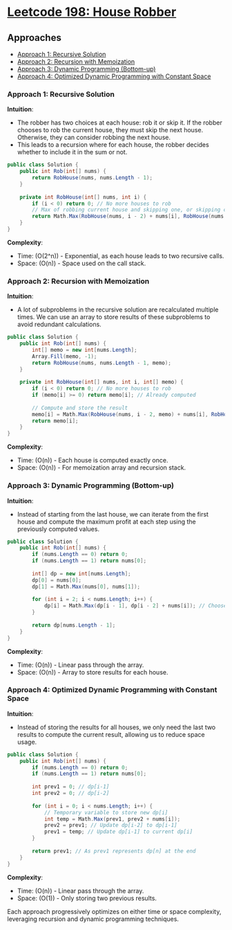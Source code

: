 # [Leetcode 198: House Robber](https://leetcode.com/problems/house-robber/)

## Approaches
- [Approach 1: Recursive Solution](#approach-1-recursive-solution)
- [Approach 2: Recursion with Memoization](#approach-2-recursion-with-memoization)
- [Approach 3: Dynamic Programming (Bottom-up)](#approach-3-dynamic-programming-bottom-up)
- [Approach 4: Optimized Dynamic Programming with Constant Space](#approach-4-optimized-dynamic-programming-with-constant-space)

### Approach 1: Recursive Solution

**Intuition**:
- The robber has two choices at each house: rob it or skip it. If the robber chooses to rob the current house, they must skip the next house. Otherwise, they can consider robbing the next house.
- This leads to a recursion where for each house, the robber decides whether to include it in the sum or not.

```csharp
public class Solution {
    public int Rob(int[] nums) {
        return RobHouse(nums, nums.Length - 1);
    }
    
    private int RobHouse(int[] nums, int i) {
        if (i < 0) return 0; // No more houses to rob
        // Max of robbing current house and skipping one, or skipping current house
        return Math.Max(RobHouse(nums, i - 2) + nums[i], RobHouse(nums, i - 1));
    }
}
```

**Complexity**:
- Time: \(O(2^n)\) - Exponential, as each house leads to two recursive calls.
- Space: \(O(n)\) - Space used on the call stack.

### Approach 2: Recursion with Memoization

**Intuition**:
- A lot of subproblems in the recursive solution are recalculated multiple times. We can use an array to store results of these subproblems to avoid redundant calculations.

```csharp
public class Solution {
    public int Rob(int[] nums) {
        int[] memo = new int[nums.Length];
        Array.Fill(memo, -1);
        return RobHouse(nums, nums.Length - 1, memo);
    }
    
    private int RobHouse(int[] nums, int i, int[] memo) {
        if (i < 0) return 0; // No more houses to rob
        if (memo[i] >= 0) return memo[i]; // Already computed
        
        // Compute and store the result
        memo[i] = Math.Max(RobHouse(nums, i - 2, memo) + nums[i], RobHouse(nums, i - 1, memo));
        return memo[i];
    }
}
```

**Complexity**:
- Time: \(O(n)\) - Each house is computed exactly once.
- Space: \(O(n)\) - For memoization array and recursion stack.

### Approach 3: Dynamic Programming (Bottom-up)

**Intuition**:
- Instead of starting from the last house, we can iterate from the first house and compute the maximum profit at each step using the previously computed values.

```csharp
public class Solution {
    public int Rob(int[] nums) {
        if (nums.Length == 0) return 0;
        if (nums.Length == 1) return nums[0];
        
        int[] dp = new int[nums.Length];
        dp[0] = nums[0];
        dp[1] = Math.Max(nums[0], nums[1]);
        
        for (int i = 2; i < nums.Length; i++) {
            dp[i] = Math.Max(dp[i - 1], dp[i - 2] + nums[i]); // Choose max between rob or skip
        }
        
        return dp[nums.Length - 1];
    }
}
```

**Complexity**:
- Time: \(O(n)\) - Linear pass through the array.
- Space: \(O(n)\) - Array to store results for each house.

### Approach 4: Optimized Dynamic Programming with Constant Space

**Intuition**:
- Instead of storing the results for all houses, we only need the last two results to compute the current result, allowing us to reduce space usage.

```csharp
public class Solution {
    public int Rob(int[] nums) {
        if (nums.Length == 0) return 0;
        if (nums.Length == 1) return nums[0];
        
        int prev1 = 0; // dp[i-1]
        int prev2 = 0; // dp[i-2]
        
        for (int i = 0; i < nums.Length; i++) {
            // Temporary variable to store new dp[i]
            int temp = Math.Max(prev1, prev2 + nums[i]);
            prev2 = prev1; // Update dp[i-2] to dp[i-1]
            prev1 = temp; // Update dp[i-1] to current dp[i]
        }
        
        return prev1; // As prev1 represents dp[n] at the end
    }
}
```

**Complexity**:
- Time: \(O(n)\) - Linear pass through the array.
- Space: \(O(1)\) - Only storing two previous results.

Each approach progressively optimizes on either time or space complexity, leveraging recursion and dynamic programming techniques.

